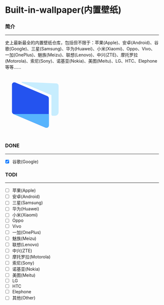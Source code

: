 # Built-in-wallpaper(内置壁纸)
### 简介
<hr>

史上最新最全的内置壁纸仓库，包括但不限于：苹果(Apple)、安卓(Android)、谷歌(Google)、三星(Samsung)、华为(Huawei)、小米(Xiaomi)、Oppo、Vivo、一加(OnePlus)、魅族(Meizu)、联想(Lenovo)、中兴(ZTE)、摩托罗拉(Motorola)、索尼(Sony)、诺基亚(Nokia)、美图(Meitu)、LG、HTC、Elephone等等......

<svg t="1616314468232" class="icon" viewBox="0 0 1024 1024" version="1.1" xmlns="http://www.w3.org/2000/svg" p-id="1752" width="200" height="200"><path d="M170.24 138.24l538.88 227.84c15.36 6.4 24.32 20.48 24.32 37.12v453.12c0 21.76-17.92 39.68-39.68 39.68-5.12 0-10.24-1.28-15.36-2.56L139.52 665.6c-14.08-6.4-24.32-21.76-24.32-37.12V175.36c0-21.76 17.92-39.68 39.68-39.68 5.12 0 11.52 1.28 15.36 2.56z" fill="#2453EF" p-id="1753"></path><path d="M282.88 128l576 25.6c21.76 1.28 38.4 17.92 38.4 39.68v441.6c0 33.28-26.88 60.16-60.16 60.16h-39.68c-11.52 0-20.48-8.96-20.48-20.48V349.44l-458.24-192-38.4-15.36c-3.84-1.28-5.12-5.12-3.84-8.96 0-2.56 2.56-5.12 6.4-5.12z" fill="#C7EDFE" p-id="1754"></path><path d="M734.72 665.6v192c0 21.76-16.64 38.4-38.4 38.4-5.12 0-10.24-1.28-15.36-2.56L140.8 665.6h593.92z" fill="#57B4FD" p-id="1755"></path></svg>

### DONE
<hr>

- [x] 谷歌(Google)

### TODI

<hr>

- [ ] 苹果(Apple)
- [ ] 安卓(Android)
- [ ] 三星(Samsung)
- [ ] 华为(Huawei)
- [ ] 小米(Xiaomi)
- [ ] Oppo
- [ ] Vivo
- [ ] 一加(OnePlus)
- [ ] 魅族(Meizu)
- [ ] 联想(Lenovo)
- [ ] 中兴(ZTE)
- [ ] 摩托罗拉(Motorola)
- [ ] 索尼(Sony)
- [ ] 诺基亚(Nokia)
- [ ] 美图(Meitu)
- [ ] LG
- [ ] HTC
- [ ] Elephone
- [ ] 其他(Other)